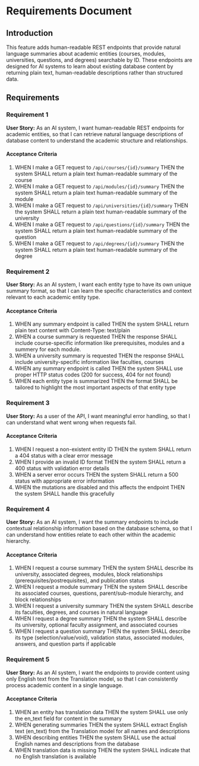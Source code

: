 # Requirements Document

## Introduction

This feature adds human-readable REST endpoints that provide natural language summaries about academic entities (courses, modules, universities, questions, and degrees) searchable by ID. These endpoints are designed for AI systems to learn about existing database content by returning plain text, human-readable descriptions rather than structured data.

## Requirements

### Requirement 1

**User Story:** As an AI system, I want human-readable REST endpoints for academic entities, so that I can retrieve natural language descriptions of database content to understand the academic structure and relationships.

#### Acceptance Criteria

1. WHEN I make a GET request to `/api/courses/{id}/summary` THEN the system SHALL return a plain text human-readable summary of the course
2. WHEN I make a GET request to `/api/modules/{id}/summary` THEN the system SHALL return a plain text human-readable summary of the module
3. WHEN I make a GET request to `/api/universities/{id}/summary` THEN the system SHALL return a plain text human-readable summary of the university
4. WHEN I make a GET request to `/api/questions/{id}/summary` THEN the system SHALL return a plain text human-readable summary of the question
5. WHEN I make a GET request to `/api/degrees/{id}/summary` THEN the system SHALL return a plain text human-readable summary of the degree

### Requirement 2

**User Story:** As an AI system, I want each entity type to have its own unique summary format, so that I can learn the specific characteristics and context relevant to each academic entity type.

#### Acceptance Criteria

1. WHEN any summary endpoint is called THEN the system SHALL return plain text content with Content-Type: text/plain
2. WHEN a course summary is requested THEN the response SHALL include course-specific information like prerequisites, modules and a summery for each module.
3. WHEN a university summary is requested THEN the response SHALL include university-specific information like faculties, courses
4. WHEN any summary endpoint is called THEN the system SHALL use proper HTTP status codes (200 for success, 404 for not found)
5. WHEN each entity type is summarized THEN the format SHALL be tailored to highlight the most important aspects of that entity type

### Requirement 3

**User Story:** As a user of the API, I want meaningful error handling, so that I can understand what went wrong when requests fail.

#### Acceptance Criteria

1. WHEN I request a non-existent entity ID THEN the system SHALL return a 404 status with a clear error message
2. WHEN I provide an invalid ID format THEN the system SHALL return a 400 status with validation error details
3. WHEN a server error occurs THEN the system SHALL return a 500 status with appropriate error information
4. WHEN the mutations are disabled and this affects the endpoint THEN the system SHALL handle this gracefully

### Requirement 4

**User Story:** As an AI system, I want the summary endpoints to include contextual relationship information based on the database schema, so that I can understand how entities relate to each other within the academic hierarchy.

#### Acceptance Criteria

1. WHEN I request a course summary THEN the system SHALL describe its university, associated degrees, modules, block relationships (prerequisites/postrequisites), and publication status
2. WHEN I request a module summary THEN the system SHALL describe its associated courses, questions, parent/sub-module hierarchy, and block relationships
3. WHEN I request a university summary THEN the system SHALL describe its faculties, degrees, and courses in natural language
4. WHEN I request a degree summary THEN the system SHALL describe its university, optional faculty assignment, and associated courses
5. WHEN I request a question summary THEN the system SHALL describe its type (selection/value/void), validation status, associated modules, answers, and question parts if applicable

### Requirement 5

**User Story:** As an AI system, I want the endpoints to provide content using only English text from the Translation model, so that I can consistently process academic content in a single language.

#### Acceptance Criteria

1. WHEN an entity has translation data THEN the system SHALL use only the en_text field for content in the summary
2. WHEN generating summaries THEN the system SHALL extract English text (en_text) from the Translation model for all names and descriptions
3. WHEN describing entities THEN the system SHALL use the actual English names and descriptions from the database
4. WHEN translation data is missing THEN the system SHALL indicate that no English translation is available

